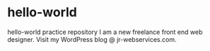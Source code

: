 # hello-world
hello-world practice repository
I am a new freelance front end web designer. Visit my WordPress blog @ jr-webservices.com.
